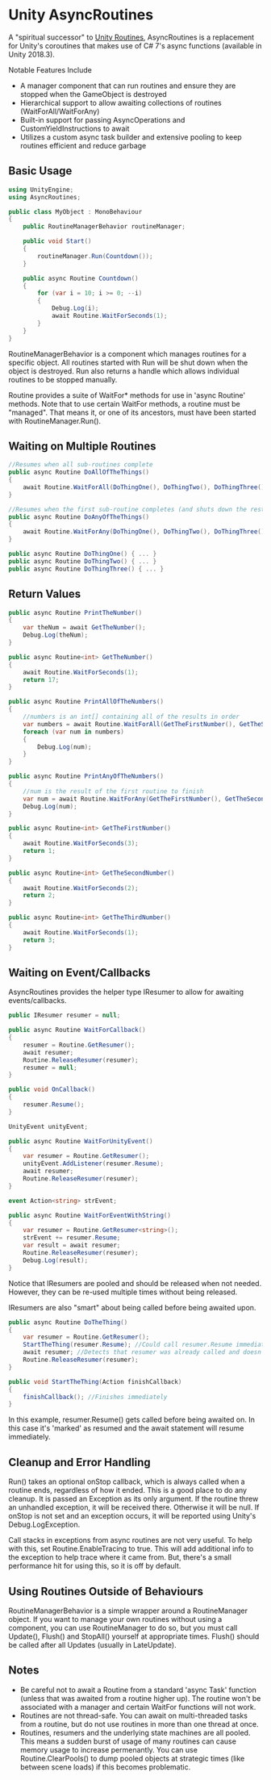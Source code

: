 # Unity AsyncRoutines

A "spiritual successor" to [Unity Routines](https://github.com/tomblind/unity-routines), AsyncRoutines is a replacement for Unity's coroutines that makes use of C# 7's async functions (available in Unity 2018.3).

Notable Features Include
- A manager component that can run routines and ensure they are stopped when the GameObject is destroyed
- Hierarchical support to allow awaiting collections of routines (WaitForAll/WaitForAny)
- Built-in support for passing AsyncOperations and CustomYieldInstructions to await
- Utilizes a custom async task builder and extensive pooling to keep routines efficient and reduce garbage

## Basic Usage
```cs
using UnityEngine;
using AsyncRoutines;

public class MyObject : MonoBehaviour
{
    public RoutineManagerBehavior routineManager;

    public void Start()
    {
        routineManager.Run(Countdown());
    }

    public async Routine Countdown()
    {
        for (var i = 10; i >= 0; --i)
        {
            Debug.Log(i);
            await Routine.WaitForSeconds(1);
        }
    }
}
```

RoutineManagerBehavior is a component which manages routines for a specific object. All routines started with Run will be shut down when the object is destroyed. Run also returns a handle which allows individual routines to be stopped manually.

Routine provides a suite of WaitFor* methods for use in 'async Routine' methods. Note that to use certain WaitFor methods, a routine must be "managed". That means it, or one of its ancestors, must have been started with RoutineManager.Run().

## Waiting on Multiple Routines
```cs
//Resumes when all sub-routines complete
public async Routine DoAllOfTheThings()
{
    await Routine.WaitForAll(DoThingOne(), DoThingTwo(), DoThingThree());
}

//Resumes when the first sub-routine completes (and shuts down the rest)
public async Routine DoAnyOfTheThings()
{
    await Routine.WaitForAny(DoThingOne(), DoThingTwo(), DoThingThree());
}

public async Routine DoThingOne() { ... }
public async Routine DoThingTwo() { ... }
public async Routine DoThingThree() { ... }
```

## Return Values
```cs
public async Routine PrintTheNumber()
{
    var theNum = await GetTheNumber();
    Debug.Log(theNum);
}

public async Routine<int> GetTheNumber()
{
    await Routine.WaitForSeconds(1);
    return 17;
}
```

```cs
public async Routine PrintAllOfTheNumbers()
{
    //numbers is an int[] containing all of the results in order
    var numbers = await Routine.WaitForAll(GetTheFirstNumber(), GetTheSecondNumber(), GetTheThirdNumber());
    foreach (var num in numbers)
    {
        Debug.Log(num);
    }
}

public async Routine PrintAnyOfTheNumbers()
{
    //num is the result of the first routine to finish
    var num = await Routine.WaitForAny(GetTheFirstNumber(), GetTheSecondNumber(), GetTheThirdNumber());
    Debug.Log(num);
}

public async Routine<int> GetTheFirstNumber()
{
    await Routine.WaitForSeconds(3);
    return 1;
}

public async Routine<int> GetTheSecondNumber()
{
    await Routine.WaitForSeconds(2);
    return 2;
}

public async Routine<int> GetTheThirdNumber()
{
    await Routine.WaitForSeconds(1);
    return 3;
}
```

## Waiting on Event/Callbacks
AsyncRoutines provides the helper type IResumer to allow for awaiting events/callbacks.
```cs
public IResumer resumer = null;

public async Routine WaitForCallback()
{
    resumer = Routine.GetResumer();
    await resumer;
    Routine.ReleaseResumer(resumer);
    resumer = null;
}

public void OnCallback()
{
    resumer.Resume();
}
```
```cs
UnityEvent unityEvent;

public async Routine WaitForUnityEvent()
{
    var resumer = Routine.GetResumer();
    unityEvent.AddListener(resumer.Resume);
    await resumer;
    Routine.ReleaseResumer(resumer);
}
```
```cs
event Action<string> strEvent;

public async Routine WaitForEventWithString()
{
    var resumer = Routine.GetResumer<string>();
    strEvent += resumer.Resume;
    var result = await resumer;
    Routine.ReleaseResumer(resumer);
    Debug.Log(result);
}
```
Notice that IResumers are pooled and should be released when not needed. However, they can be re-used multiple times without being released.

IResumers are also "smart" about being called before being awaited upon.
```cs
public async Routine DoTheThing()
{
    var resumer = Routine.GetResumer();
    StartTheThing(resumer.Resume); //Could call resumer.Resume immediately
    await resumer; //Detects that resumer was already called and doesn't wait
    Routine.ReleaseResumer(resumer);
}

public void StartTheThing(Action finishCallback)
{
    finishCallback(); //Finishes immediately
}
```
In this example, resumer.Resume() gets called before being awaited on. In this case it's 'marked' as resumed and the await statement will resume immediately.

## Cleanup and Error Handling
Run() takes an optional onStop callback, which is always called when a routine ends, regardless of how it ended. This is a good place to do any cleanup. It is passed an Exception as its only argument. If the routine threw an unhandled exception, it will be received there. Otherwise it will be null. If onStop is not set and an exception occurs, it will be reported using Unity's Debug.LogException.

Call stacks in exceptions from async routines are not very useful. To help with this, set Routine.EnableTracing to true. This will add additional info to the exception to help trace where it came from. But, there's a small performance hit for using this, so it is off by default.

## Using Routines Outside of Behaviours
RoutineManagerBehavior is a simple wrapper around a RoutineManager object. If you want to manage your own routines without using a component, you can use RoutineManager to do so, but you must call Update(), Flush() and StopAll() yourself at appropriate times. Flush() should be called after all Updates (usually in LateUpdate).

## Notes
- Be careful not to await a Routine from a standard 'async Task' function (unless that was awaited from a routine higher up). The routine won't be associated with a manager and certain WaitFor functions will not work.
- Routines are not thread-safe. You can await on multi-threaded tasks from a routine, but do not use routines in more than one thread at once.
- Routines, resumers and the underlying state machines are all pooled. This means a sudden burst of usage of many routines can cause memory usage to increase permenantly. You can use Routine.ClearPools() to dump pooled objects at strategic times (like between scene loads) if this becomes problematic.
